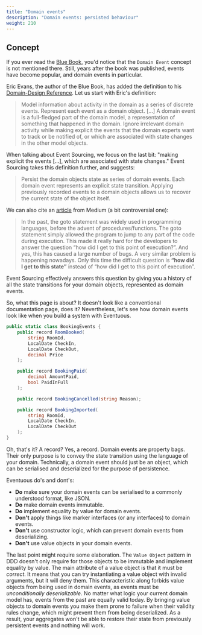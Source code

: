 ```yaml
---
title: "Domain events"
description: "Domain events: persisted behaviour"
weight: 210
---
```


## Concept

If you ever read the [Blue Book](https://www.domainlanguage.com/ddd/blue-book/), you'd notice that the `Domain Event` concept is not mentioned there. Still, years after the book was published, events have become popular, and domain events in particular.

Eric Evans, the author of the Blue Book, has added the definition to his [Domain-Design Reference](https://www.domainlanguage.com/ddd/reference/). Let us start with Eric's definition:

> Model information about activity in the domain as a series of discrete events. Represent each event as a domain object. [...]
> A domain event is a full-fledged part of the domain model, a representation of something that happened in the domain. Ignore irrelevant domain activity while making explicit the events that the domain experts want to track or be notified of, or which are associated with state changes in the other model objects.

When talking about Event Sourcing, we focus on the last bit: "making explicit the events [...], which are associated with state changes." Event Sourcing takes this definition further, and suggests:

> Persist the domain objects state as series of domain events. Each domain event represents an explicit state transition. Applying previously recorded events to a domain objects allows us to recover the current state of the object itself.

We can also cite an [article](https://suzdalnitski.medium.com/oop-will-make-you-suffer-846d072b4dce) from Medium (a bit controversial one):

> In the past, the goto statement was widely used in programming languages, before the advent of procedures/functions. The goto statement simply allowed the program to jump to any part of the code during execution. This made it really hard for the developers to answer the question “how did I get to this point of execution?”. And yes, this has caused a large number of bugs.
> A very similar problem is happening nowadays. Only this time the difficult question is **“how did I get to this state”** instead of “how did I get to this point of execution”.

Event Sourcing effectively answers this question by giving you a history of all the state transitions for your domain objects, represented as domain events.

So, what this page is about? It doesn't look like a conventional documentation page, does it? Nevertheless, let's see how domain events look like when you build a system with Eventuous.

```csharp
public static class BookingEvents {
    public record RoomBooked(
        string RoomId,
        LocalDate CheckIn,
        LocalDate CheckOut,
        decimal Price
    );

    public record BookingPaid(
        decimal AmountPaid,
        bool PaidInFull
    );

    public record BookingCancelled(string Reason);

    public record BookingImported(
        string RoomId,
        LocalDate CheckIn,
        LocalDate CheckOut
    );
}
```

Oh, that's it? A record? Yes, a record. Domain events are property bags. Their only purpose is to convey the state transition using the language of your domain. Technically, a domain event should just be an object, which can be serialised and deserialized for the purpose of persistence.

Eventuous do's and dont's:
- **Do** make sure your domain events can be serialised to a commonly understood format, like JSON.
- **Do** make domain events immutable.
- **Do** implement equality by value for domain events.
- **Don't** apply things like marker interfaces (or any interfaces) to domain events.
- **Don't** use constructor logic, which can prevent domain events from deserializing.
- **Don't** use value objects in your domain events.

The last point might require some elaboration. The `Value Object` pattern in DDD doesn't only require for those objects to be immutable and implement equality by value. The main attribute of a value object is that it must be _correct_. It means that you can try instantiating a value object with invalid arguments, but it will deny them. This characteristic along forbids value objects from being used in domain events, as events must be _unconditionally deserializable_. No matter what logic your current domain model has, events from the past are equally valid today. By bringing value objects to domain events you make them prone to failure when their validity rules change, which might prevent them from being deserialized. As a result, your aggregates won't be able to restore their state from previously persistent events and nothing will work.
